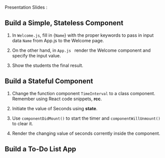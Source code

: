 Presentation Slides :

## Build a Simple, Stateless Component

1. In `Welcome.js`, fill in {`Name`} with the proper keywords to pass in input data `Name` from App.js to the Welcome page.

2. On the other hand, in `App.js ` render the Welcome component and specify the input value.

3. Show the students the final result.

## Build a Stateful Component

1. Change the function component `TimeInterval` to a class component. Remember using React code snippets, **rcc**.

2. Initiate the value of Seconds using **state**.

3. Use `componentDidMount()` to start the timer and `componentWillUnmount()` to clear it.

4. Render the changing value of seconds corrently inside the component.

## Build a To-Do List App
